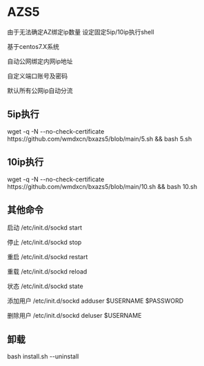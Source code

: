 # AZS5

由于无法确定AZ绑定ip数量 设定固定5ip/10ip执行shell

基于centos7.X系统

自动公网绑定内网ip地址

自定义端口账号及密码

默认所有公网ip自动分流

<h2>5ip执行</h2>
wget -q -N --no-check-certificate https://github.com/wmdxcn/bxazs5/blob/main/5.sh && bash 5.sh

<h2>10ip执行</h2>
wget -q -N --no-check-certificate https://github.com/wmdxcn/bxazs5/blob/main/10.sh && bash 10.sh

<h2>其他命令</h2>

启动 /etc/init.d/sockd start

停止 /etc/init.d/sockd stop

重启 /etc/init.d/sockd restart

重载 /etc/init.d/sockd reload

状态 /etc/init.d/sockd state

添加用户 /etc/init.d/sockd adduser $USERNAME $PASSWORD

删除用户 /etc/init.d/sockd deluser $USERNAME

<h2>卸载</h2>

bash install.sh --uninstall
